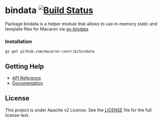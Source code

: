 bindata [![Build Status](https://drone.io/github.com/macaron-contrib/bindata/status.png)](https://drone.io/github.com/macaron-contrib/bindata/latest)
=======

Package bindata is a helper module that allows to use in-memory static and template files for Macaron via [go-bindata](https://github.com/jteeuwen/go-bindata).

### Installation

	go get github.com/macaron-contrib/bindata

## Getting Help

- [API Reference](https://gowalker.org/github.com/macaron-contrib/bindata)
- [Documentation](http://macaron.gogs.io/docs/middlewares/bindata)

## License

This project is under Apache v2 License. See the [LICENSE](LICENSE) file for the full license text.